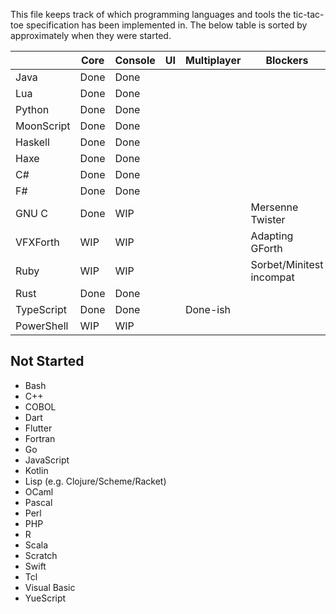 This file keeps track of which programming languages and tools the tic-tac-toe specification has been implemented in. The below table is sorted by approximately when they were started.

|            | Core | Console | UI  | Multiplayer | Blockers                 |
| ---------- | ---- | ------- | --- | ----------- | ------------------------ |
| Java       | Done | Done    |     |             |                          |
| Lua        | Done | Done    |     |             |                          |
| Python     | Done | Done    |     |             |                          |
| MoonScript | Done | Done    |     |             |                          |
| Haskell    | Done | Done    |     |             |                          |
| Haxe       | Done | Done    |     |             |                          |
| C#         | Done | Done    |     |             |                          |
| F#         | Done | Done    |     |             |                          |
| GNU C      | Done | WIP     |     |             | Mersenne Twister         |
| VFXForth   | WIP  | WIP     |     |             | Adapting GForth          |
| Ruby       | WIP  | WIP     |     |             | Sorbet/Minitest incompat |
| Rust       | Done | Done    |     |             |                          |
| TypeScript | Done | Done    |     | Done-ish    |                          |
| PowerShell | WIP  | WIP     |     |             |                          |

## Not Started

- Bash
- C++
- COBOL
- Dart
- Flutter
- Fortran
- Go
- JavaScript
- Kotlin
- Lisp (e.g. Clojure/Scheme/Racket)
- OCaml
- Pascal
- Perl
- PHP
- R
- Scala
- Scratch
- Swift
- Tcl
- Visual Basic
- YueScript
